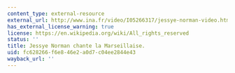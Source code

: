 ```yaml
---
content_type: external-resource
external_url: http://www.ina.fr/video/I05266317/jessye-norman-video.html
has_external_license_warning: true
license: https://en.wikipedia.org/wiki/All_rights_reserved
status: ''
title: Jessye Norman chante la Marseillaise.
uid: fc628266-f6e8-46e2-a0d7-c04ee2844e43
wayback_url: ''
---
```

